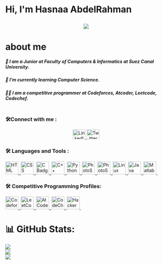 ###
<div>
<h1>
  Hi, I'm Hasnaa AbdelRahman
  <p align="center">
  <a href="https://github.com/DenverCoder1/readme-typing-svg"><img src="https://readme-typing-svg.herokuapp.com?lines=Welcome+To+My+Github+Profile.;&center=true&width=500&height=50"></a>
</p>

</h1>
</div>

  <h1> about me </h1>
  <h5>🔭 I am a Junior at Faculty of Computers & Informatics at Suez Canal University.</h5>
<h5>🌱 I’m currently learning Computer Science.</h5>
<h5>👨‍💻 I am a competitive programmer at Codeforces, Atcoder, Leetcode, Codechef.</h5>
  </div>


  <div id="badges" align="center">
  <img src="https://komarev.com/ghpvc/?username=HAsNaaAbdelRahman&style=flat-square&color=blue" alt=""/>
</div>

### :hammer_and_wrench:Connect with me :

<div id="badges" align="center">
  <a href="https://www.linkedin.com/in/hasnaa-abdelrahman-567454216/">
    <img src="https://simpleicons.org/icons/linkedin.svg"  width="40" height="30" alt="LinkedIn Badge"/>
  </a>
  <a href="https://twitter.com/Hasnaa90853053">
    <img src="https://simpleicons.org/icons/twitter.svg"  width="40" height="30" alt="Twitter Badge"/>
  </a>
</div>


### :hammer_and_wrench: Languages and Tools :

<div>
     <a href="https://en.wikipedia.org/wiki/HTML">
  <img src="https://simpleicons.org/icons/html5.svg" alt="HTML Badge" width="40" height="40"/>&nbsp;
  </a>
    <a href="https://en.wikipedia.org/wiki/CSS">
  <img src="https://simpleicons.org/icons/css3.svg" alt="CSS Badge" width="40" height="40"/>&nbsp;
  </a>
    <a href="https://www.cprogramming.com/">
  <img src="https://simpleicons.org/icons/c.svg"  alt="C Badge" width="40" height="40"/>&nbsp;
  </a>

  <a href="https://devdocs.io/cpp/">
  <img src="https://simpleicons.org/icons/cplusplus.svg" alt="C++ Badge" width="40" height="40"/>&nbsp;
  </a>
   <a href="https://www.python.org/">
  <img src="https://simpleicons.org/icons/python.svg" alt="Python Badge" width="40" height="40"/>&nbsp;
  </a>
    <a href="https://www.adobe.com/products/photoshop.html?promoid=RBS7NL7F&mv=other">
  <img src="https://simpleicons.org/icons/adobephotoshop.svg" alt="PhotoShop Badge" width="40" height="40"/>&nbsp;
  </a>
    <a href="https://www.adobe.com/products/Illustrator.html?promoid=RBS7NL7F&mv=other">
  <img src="https://simpleicons.org/icons/adobeillustrator.svg" alt="PhotoShop Badge" width="40" height="40"/>&nbsp;
  </a>

   <a href="https://www.linux.org/">
  <img src="https://simpleicons.org/icons/linux.svg" alt="Linux Badge" width="40" height="40"/>&nbsp;
  </a>
     <a href="https://www.java.com/en/">
  <img src="https://cdn-icons-png.flaticon.com/512/5968/5968282.png" alt="Java Badge" width="40" height="40"/>&nbsp;
  </a>
  
   <a href="https://www.mathworks.com/products/matlab.html">
  <img src="https://imgs.search.brave.com/y5828Si1ug6JZ0uD6RU8vWiipdTWaSmh3fVwr_Nf6YM/rs:fit:895:800:1/g:ce/aHR0cHM6Ly93d3cu/cGluY2xpcGFydC5j/b20vcGljZGlyL2Jp/Zy8zOC0zODkyNDRf/NDEtMjgtamFudWFy/eS0yMDE3LW1hdGxh/Yi1sb2dvLXRyYW5z/cGFyZW50LWNsaXBh/cnQucG5n" alt="Matlab Badge" width="40" height="40"/>&nbsp;
  </a>
  

  
</div>

### :hammer_and_wrench:  Competitive Programming Profiles:

<div id="badges">
  <a href="https://codeforces.com/profile/...HAsNaa....">
    <img src="https://cdn.iconscout.com/icon/free/png-256/code-forces-3628695-3029920.png" alt="Codeforces Badge" width="40" height="40"/>&nbsp;
  </a>
    <a href="https://leetcode.com/HAsNaa-/">
    <img src="https://upload.wikimedia.org/wikipedia/commons/8/8e/LeetCode_Logo_1.png" alt="LeetCode Badge" width="40" height="40"/>&nbsp;
      
  </a>
      <a href="https://atcoder.jp/users/HAsNaa_">
    <img src="https://user-images.githubusercontent.com/63050133/151978916-3b2ea906-152e-4e09-b2ed-250c08498b6d.png" alt="AtCoder Badge" width="40" height="40"/>&nbsp;
      
  </a>
   </a>
      <a href="https://www.codechef.com/users/hasnaa123">
    <img src="https://gitgud.io/uploads/-/system/group/avatar/12294/cc.png" alt="CodeChef Badge" width="40" height="40"/>&nbsp;
      
  </a>
     </a>
      <a href="https://www.hackerrank.com/dhasnaa70?hr_r=1">
    <img src="https://upload.wikimedia.org/wikipedia/commons/thumb/4/40/HackerRank_Icon-1000px.png/480px-HackerRank_Icon-1000px.png" alt="HackerRank Badge" width="40" height="40"/>&nbsp;
      
  </a>

# 📊 GitHub Stats:
  <div>

![](https://github-readme-stats.vercel.app/api?username=HAsNaaAbdelRahman&theme=dark&hide_border=false&include_all_commits=false&count_private=false)<br/>
![](https://github-readme-streak-stats.herokuapp.com/?user=HAsNaaAbdelRahman&theme=dark&hide_border=false)<br/>
![](https://github-readme-stats.vercel.app/api/top-langs/?username=HAsNaaAbdelRahman&theme=dark&hide_border=false&include_all_commits=false&count_private=false&layout=compact)
</div>

<!-- Proudly created with GPRM ( https://gprm.itsvg.in ) -->

<!--
**HAsNaaAbdelRahman/HAsNaaAbdelRahman** is a ✨ _special_ ✨ repository because its `README.md` (this file) appears on your GitHub profile.

Here are some ideas to get you started:


- 👯 I’m looking to collaborate on ...
- 🤔 I’m looking for help with ...
- 💬 Ask me about ...
- 📫 How to reach me: ...
- 😄 Pronouns: ...
- ⚡ Fun fact: ...
- 🔭 I’m currently Studying on Faculty of Computers & Informatics at Suez Canal University.
- 🌱 I’m currently learning algorithms
-->







